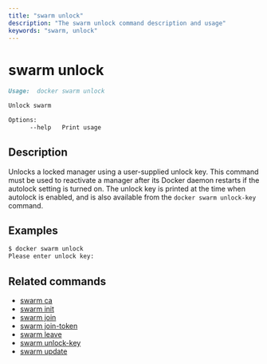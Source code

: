 ```yaml
---
title: "swarm unlock"
description: "The swarm unlock command description and usage"
keywords: "swarm, unlock"
---
```


<!-- This file is maintained within the docker/cli Github
     repository at https://github.com/docker/cli/. Make all
     pull requests against that repo. If you see this file in
     another repository, consider it read-only there, as it will
     periodically be overwritten by the definitive file. Pull
     requests which include edits to this file in other repositories
     will be rejected.
-->

# swarm unlock

```markdown
Usage:	docker swarm unlock

Unlock swarm

Options:
      --help   Print usage
```

## Description

Unlocks a locked manager using a user-supplied unlock key. This command must be
used to reactivate a manager after its Docker daemon restarts if the autolock
setting is turned on. The unlock key is printed at the time when autolock is
enabled, and is also available from the `docker swarm unlock-key` command.

## Examples

```bash
$ docker swarm unlock
Please enter unlock key:
```

## Related commands

* [swarm ca](swarm_ca.md)
* [swarm init](swarm_init.md)
* [swarm join](swarm_join.md)
* [swarm join-token](swarm_join_token.md)
* [swarm leave](swarm_leave.md)
* [swarm unlock-key](swarm_unlock_key.md)
* [swarm update](swarm_update.md)
